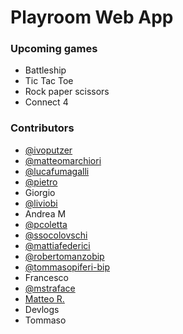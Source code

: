 # Playroom Web App

### Upcoming games

- Battleship
- Tic Tac Toe
- Rock paper scissors
- Connect 4

### Contributors

- [@ivoputzer](https://github.com/ivoputzer)
- [@matteomarchiori](https://github.com/matteomarchiori)
- [@lucafumagalli](https://github.com/lucafumagalli)
- [@pietro](https://github.com/pietrovassallo-bip)
- Giorgio
- [@liviobi](https://github.com/liviobi)
- Andrea M
- [@pcoletta](https://github.com/pcoletta)
- [@ssocolovschi](https://github.com/ssocolovschi)
- [@mattiafederici](https://github.com/mattiafederici)
- [@robertomanzobip](https://github.com/robertomanzo-bip)
- [@tommasopiferi-bip](https://github.com/tommasopiferi-bip)
- Francesco
- [@mstraface](https://github.com/mstraface)
- [Matteo R.](https://github.com/mr-bip)
- Devlogs
- Tommaso